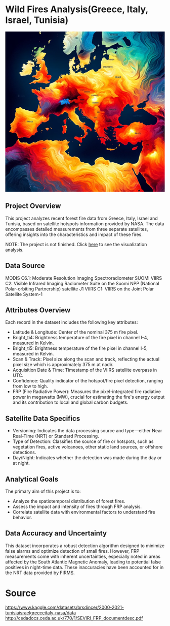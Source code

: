 # Wild Fires Analysis(Greece, Italy, Israel, Tunisia)

![Wild Fires Analysis Map](https://github.com/chrispassas98/Wild_Fires_Analysis/blob/main/photo/wild_fires.jpg?raw=true)

## Project Overview
This project analyzes recent forest fire data from Greece, Italy, Israel and Tunisia, based on satellite hotspots information provided by NASA. The data encompasses detailed measurements from three separate satellites, offering insights into the characteristics and impact of these fires.

NOTE: The project is not finished.
Click [here](https://your-dashboard-url.com](https://public.tableau.com/app/profile/christos.passas/viz/WildFiresinGreeceItalyIsraelandTunisiaAnalysis/Dashboard1)) to see the visualization analysis.

## Data Source

MODIS C6.1: Moderate Resolution Imaging Spectroradiometer
SUOMI VIIRS C2: Visible Infrared Imaging Radiometer Suite on the Suomi NPP (National Polar-orbiting Partnership) satellite
J1 VIIRS C1: VIIRS on the Joint Polar Satellite System-1
## Attributes Overview
Each record in the dataset includes the following key attributes:

- Latitude & Longitude: Center of the nominal 375 m fire pixel.
- Bright_ti4: Brightness temperature of the fire pixel in channel I-4, measured in Kelvin.
- Bright_ti5: Brightness temperature of the fire pixel in channel I-5, measured in Kelvin.
- Scan & Track: Pixel size along the scan and track, reflecting the actual pixel size which is approximately 375 m at nadir.
- Acquisition Date & Time: Timestamp of the VIIRS satellite overpass in UTC.
- Confidence: Quality indicator of the hotspot/fire pixel detection, ranging from low to high.
- FRP (Fire Radiative Power): Measures the pixel-integrated fire radiative power in megawatts (MW), crucial for estimating the fire's energy output and its contribution to local and global carbon budgets.
## Satellite Data Specifics
- Versioning: Indicates the data processing source and type—either Near Real-Time (NRT) or Standard Processing.
- Type of Detection: Classifies the source of fire or hotspots, such as vegetation fires, active volcanoes, other static land sources, or offshore detections.
- Day/Night: Indicates whether the detection was made during the day or at night.

## Analytical Goals
The primary aim of this project is to:

- Analyze the spatiotemporal distribution of forest fires.
- Assess the impact and intensity of fires through FRP analysis.
- Correlate satellite data with environmental factors to understand fire behavior.

## Data Accuracy and Uncertainty
This dataset incorporates a robust detection algorithm designed to minimize false alarms and optimize detection of small fires. However, FRP measurements come with inherent uncertainties, especially noted in areas affected by the South Atlantic Magnetic Anomaly, leading to potential false positives in night-time data. These inaccuracies have been accounted for in the NRT data provided by FIRMS.

# Source
https://www.kaggle.com/datasets/brsdincer/2000-2021-tunisiaisraelgreeceitaly-nasa/data
http://cedadocs.ceda.ac.uk/770/1/SEVIRI_FRP_documentdesc.pdf
